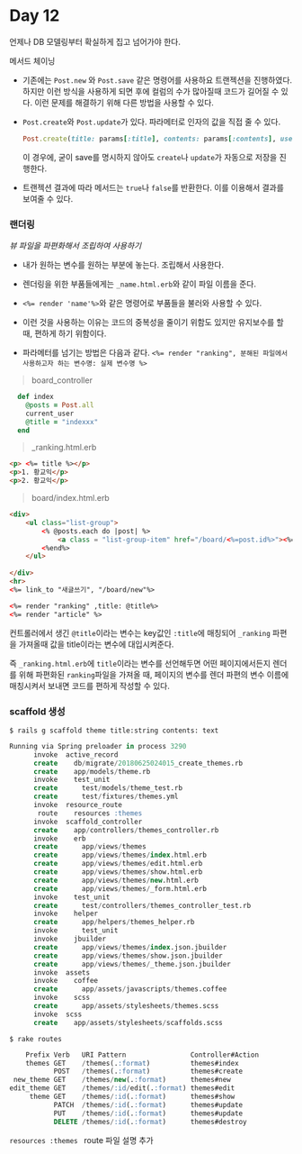 # Day 12

언제나 DB 모델링부터 확실하게 집고 넘어가야 한다.

메서드 체이닝



* 기존에는 `Post.new` 와 `Post.save` 같은 명령어를 사용하요 트랜젝션을 진행하였다. 하지만 이런 방식을 사용하게 되면 후에 컬럼의 수가 많아질때 코드가 길어질 수 있다. 이런 문제를 해결하기 위해 다른 방법을 사용할 수 있다.

* `Post.create`와 `Post.update`가 있다. 파라메터로 인자의 값을 직접 줄 수 있다.

  ```ruby
  Post.create(title: params[:title], contents: params[:contents], user_id: current_user.id)
  ```

  이 경우에, 굳이 save를 명시하지 않아도 `create`나 `update`가 자동으로 저장을 진행한다.

* 트랜젝션 결과에 따라 메서드는 `true`나 `false`를 반환한다. 이를 이용해서 결과를 보여줄 수 있다.



### 랜더링

 *뷰 파일을 파편화해서 조립하여 사용하기*

* 내가 원하는 변수를 원하는 부분에 놓는다. 조립해서 사용한다.

* 렌더링을 위한 부품들에게는 `_name.html.erb`와 같이 파일 이름을 준다.

* `<%= render 'name'%>`와 같은 명령어로 부품들을 불러와 사용할 수 있다. 
* 이런 것을 사용하는 이유는 코드의 중복성을 줄이기 위함도 있지만 유지보수를 할 때, 편하게 하기 위함이다.
* 파라메터를 넘기는 방법은 다음과 같다.
  `<%= render "ranking", 분해된 파일에서 사용하고자 하는 변수명: 실제 변수명 %>`

> board_controller

```ruby
  def index
    @posts = Post.all
    current_user
    @title = "indexxx"
  end
```



> _ranking.html.erb

```html
<p> <%= title %></p>
<p>1. 황교익</p>
<p>2. 황교익</p>
```





> board/index.html.erb

```html
<div>
    <ul class="list-group">
        <% @posts.each do |post| %>
            <a class = "list-group-item" href="/board/<%=post.id%>"><%=post.title%> </a>
        <%end%>
    </ul>
    
</div>
<hr>
<%= link_to "새글쓰기", "/board/new"%>

<%= render "ranking" ,title: @title%>
<%= render "article" %>
```

 컨트롤러에서 생긴 `@title`이라는 변수는 key값인 `:title`에 매칭되어 `_ranking` 파편을 가져올때 값을  title이라는 변수에 대입시켜준다.

 즉 `_ranking.html.erb`에 `title`이라는 변수를 선언해두면 어떤 페이지에서든지 렌더를 위해  파편화된 `ranking`파일을 가져올 때, 페이지의 변수를 렌더 파편의 변수 이름에 매칭시켜서 보내면 코드를 편하게 작성할 수 있다.



### scaffold 생성

`$ rails g scaffold theme title:string contents: text` 

```sql
Running via Spring preloader in process 3290
      invoke  active_record
      create    db/migrate/20180625024015_create_themes.rb
      create    app/models/theme.rb
      invoke    test_unit
      create      test/models/theme_test.rb
      create      test/fixtures/themes.yml
      invoke  resource_route
       route    resources :themes
      invoke  scaffold_controller
      create    app/controllers/themes_controller.rb
      invoke    erb
      create      app/views/themes
      create      app/views/themes/index.html.erb
      create      app/views/themes/edit.html.erb
      create      app/views/themes/show.html.erb
      create      app/views/themes/new.html.erb
      create      app/views/themes/_form.html.erb
      invoke    test_unit
      create      test/controllers/themes_controller_test.rb
      invoke    helper
      create      app/helpers/themes_helper.rb
      invoke      test_unit
      invoke    jbuilder
      create      app/views/themes/index.json.jbuilder
      create      app/views/themes/show.json.jbuilder
      create      app/views/themes/_theme.json.jbuilder
      invoke  assets
      invoke    coffee
      create      app/assets/javascripts/themes.coffee
      invoke    scss
      create      app/assets/stylesheets/themes.scss
      invoke  scss
      create    app/assets/stylesheets/scaffolds.scss
```



`$ rake routes`

```sql
    Prefix Verb   URI Pattern                Controller#Action
    themes GET    /themes(.:format)          themes#index
           POST   /themes(.:format)          themes#create
 new_theme GET    /themes/new(.:format)      themes#new
edit_theme GET    /themes/:id/edit(.:format) themes#edit
     theme GET    /themes/:id(.:format)      themes#show
           PATCH  /themes/:id(.:format)      themes#update
           PUT    /themes/:id(.:format)      themes#update
           DELETE /themes/:id(.:format)      themes#destroy
```



`resources :themes ` route 파일 설명 추가